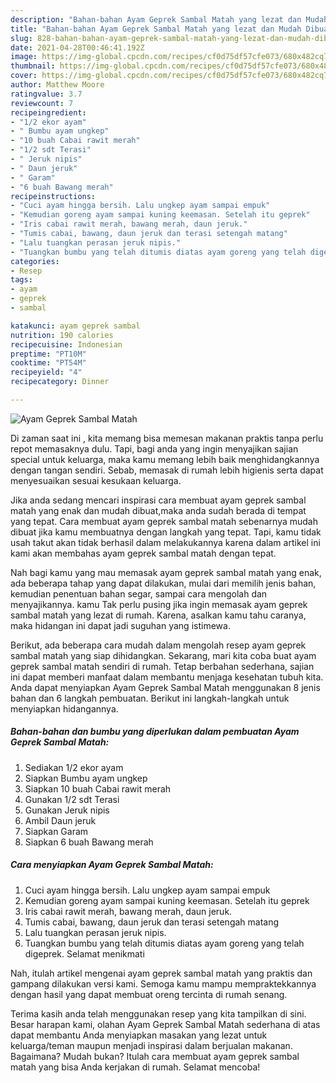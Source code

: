 ```yaml
---
description: "Bahan-bahan Ayam Geprek Sambal Matah yang lezat dan Mudah Dibuat"
title: "Bahan-bahan Ayam Geprek Sambal Matah yang lezat dan Mudah Dibuat"
slug: 828-bahan-bahan-ayam-geprek-sambal-matah-yang-lezat-dan-mudah-dibuat
date: 2021-04-28T00:46:41.192Z
image: https://img-global.cpcdn.com/recipes/cf0d75df57cfe073/680x482cq70/ayam-geprek-sambal-matah-foto-resep-utama.jpg
thumbnail: https://img-global.cpcdn.com/recipes/cf0d75df57cfe073/680x482cq70/ayam-geprek-sambal-matah-foto-resep-utama.jpg
cover: https://img-global.cpcdn.com/recipes/cf0d75df57cfe073/680x482cq70/ayam-geprek-sambal-matah-foto-resep-utama.jpg
author: Matthew Moore
ratingvalue: 3.7
reviewcount: 7
recipeingredient:
- "1/2 ekor ayam"
- " Bumbu ayam ungkep"
- "10 buah Cabai rawit merah"
- "1/2 sdt Terasi"
- " Jeruk nipis"
- " Daun jeruk"
- " Garam"
- "6 buah Bawang merah"
recipeinstructions:
- "Cuci ayam hingga bersih. Lalu ungkep ayam sampai empuk"
- "Kemudian goreng ayam sampai kuning keemasan. Setelah itu geprek"
- "Iris cabai rawit merah, bawang merah, daun jeruk."
- "Tumis cabai, bawang, daun jeruk dan terasi setengah matang"
- "Lalu tuangkan perasan jeruk nipis."
- "Tuangkan bumbu yang telah ditumis diatas ayam goreng yang telah digeprek. Selamat menikmati"
categories:
- Resep
tags:
- ayam
- geprek
- sambal

katakunci: ayam geprek sambal 
nutrition: 190 calories
recipecuisine: Indonesian
preptime: "PT10M"
cooktime: "PT54M"
recipeyield: "4"
recipecategory: Dinner

---
```



![Ayam Geprek Sambal Matah](https://img-global.cpcdn.com/recipes/cf0d75df57cfe073/680x482cq70/ayam-geprek-sambal-matah-foto-resep-utama.jpg)

Di zaman  saat ini , kita memang bisa memesan makanan praktis tanpa perlu repot memasaknya dulu. Tapi, bagi anda yang ingin menyajikan sajian special untuk keluarga, maka kamu memang lebih baik menghidangkannya dengan tangan sendiri. Sebab, memasak di rumah lebih higienis serta dapat menyesuaikan sesuai kesukaan keluarga.

Jika anda sedang mencari inspirasi cara membuat ayam geprek sambal matah yang enak dan mudah dibuat,maka anda sudah berada di tempat yang tepat. Cara membuat ayam geprek sambal matah  sebenarnya mudah dibuat jika kamu membuatnya dengan langkah yang tepat. Tapi, kamu tidak usah takut akan tidak berhasil dalam melakukannya 
karena dalam artikel ini kami akan membahas ayam geprek sambal matah dengan tepat.  



Nah bagi kamu yang mau memasak ayam geprek sambal matah yang enak, ada beberapa tahap yang dapat dilakukan, mulai dari memilih jenis bahan, kemudian penentuan bahan segar, sampai cara mengolah dan menyajikannya. kamu Tak perlu pusing jika ingin memasak ayam geprek sambal matah yang lezat di rumah. Karena, asalkan kamu  tahu caranya, maka hidangan ini dapat jadi suguhan yang istimewa.

Berikut, ada beberapa cara mudah dalam mengolah resep ayam geprek sambal matah yang siap dihidangkan. Sekarang, mari kita coba buat ayam geprek sambal matah sendiri di rumah. Tetap berbahan sederhana, sajian ini dapat memberi manfaat dalam membantu menjaga kesehatan tubuh kita. Anda dapat menyiapkan Ayam Geprek Sambal Matah menggunakan 8 jenis bahan dan 6 langkah pembuatan. Berikut ini langkah-langkah untuk menyiapkan hidangannya.

<!--inarticleads1-->

##### Bahan-bahan dan bumbu yang diperlukan dalam pembuatan Ayam Geprek Sambal Matah:

1. Sediakan 1/2 ekor ayam
1. Siapkan  Bumbu ayam ungkep
1. Siapkan 10 buah Cabai rawit merah
1. Gunakan 1/2 sdt Terasi
1. Gunakan  Jeruk nipis
1. Ambil  Daun jeruk
1. Siapkan  Garam
1. Siapkan 6 buah Bawang merah




<!--inarticleads2-->

##### Cara menyiapkan Ayam Geprek Sambal Matah:

1. Cuci ayam hingga bersih. Lalu ungkep ayam sampai empuk
1. Kemudian goreng ayam sampai kuning keemasan. Setelah itu geprek
1. Iris cabai rawit merah, bawang merah, daun jeruk.
1. Tumis cabai, bawang, daun jeruk dan terasi setengah matang
1. Lalu tuangkan perasan jeruk nipis.
1. Tuangkan bumbu yang telah ditumis diatas ayam goreng yang telah digeprek. Selamat menikmati




Nah, itulah artikel mengenai  ayam geprek sambal matah  yang praktis dan gampang dilakukan versi kami. Semoga kamu mampu mempraktekkannya dengan hasil yang dapat membuat oreng tercinta di rumah senang. 

Terima kasih anda telah menggunakan resep yang kita tampilkan di sini. Besar harapan kami, olahan  Ayam Geprek Sambal Matah sederhana di atas dapat membantu Anda menyiapkan masakan yang lezat untuk keluarga/teman maupun menjadi inspirasi dalam berjualan makanan. Bagaimana? Mudah bukan? Itulah cara membuat ayam geprek sambal matah yang bisa Anda kerjakan di rumah. Selamat mencoba!

